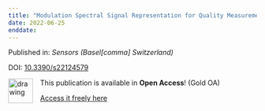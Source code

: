```yaml
---
title: "Modulation Spectral Signal Representation for Quality Measurement and Enhancement of Wearable Device Data: A Technical Note."
date: 2022-06-25
enddate:
---
```


Published in: *Sensors (Basel[comma] Switzerland)*

DOI: [10.3390/s22124579](https://doi.org/10.3390/s22124579)

<img src="https://upload.wikimedia.org/wikipedia/commons/thumb/7/77/Open_Access_logo_PLoS_transparent.svg/800px-Open_Access_logo_PLoS_transparent.svg.png" alt="drawing" width="50" align="left"/> &nbsp;&nbsp;&nbsp;This publication is available in **Open Access**! (Gold OA)

&nbsp;&nbsp;&nbsp;[Access it freely here](https://www.mdpi.com/1424-8220/22/12/4579/pdf?version=1655458157
)

